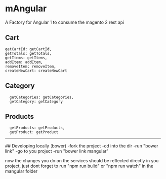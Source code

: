 # mAngular
A Factory for Angular 1 to consume the magento 2 rest api


## Cart
    getCartId: getCartId,
    getTotals: getTotals,
    getItems: getItems,
    addItem: addItem,
    removeItem: removeItem,
    createNewCart: createNewCart


## Category
      getCategories: getCategories,
      getCategory: getCategory

## Products
      getProducts: getProducts,
      getProduct: getProduct
<hr>
## Developing locally (bower)
-fork the project
-cd into the dir
-run "bower link"
-go to you project
-run "bower link mangular"

now the changes you do on the services should be reflected directly in you project, just dont forget to run "npm run bulid" or "npm run watch" in the mangular folder
